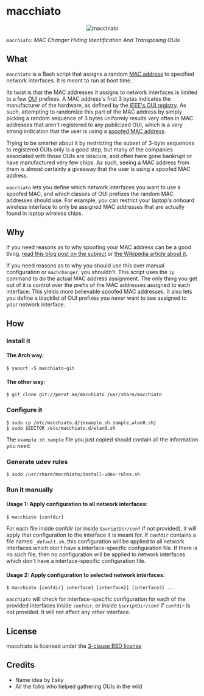 # macchiato

<p align="center"><img src="https://github.com/EtiennePerot/macchiato/blob/master/icon.png?raw=true" alt="macchiato"/></p>

*`macchiato`: MAC Changer Hiding Identification And Transposing OUIs*

## What

`macchiato` is a Bash script that assigns a random [MAC address] to specified network interfaces. It is meant to run at boot time.

Its twist is that the MAC addresses it assigns to network interfaces is limited to a few [OUI] prefixes. A MAC address's first 3 bytes indicates the manufacturer of the hardware, as defined by the [IEEE's OUI registry]. As such, attempting to randomize this part of the MAC address by simply picking a random sequence of 3 bytes uniformly results very often in MAC addresses that aren't registered to any publicized OUI, which is a very strong indication that the user is using a [spoofed MAC address][MAC spoofing].

Trying to be smarter about it by restricting the subset of 3-byte sequences to registered OUIs only is a good step, but many of the companies associated with those OUIs are obscure, and often have gone bankrupt or have manufactured very few chips. As such, seeing a MAC address from them is almost certainly a giveaway that the user is using a spoofed MAC address.

`macchiato` lets you define which network interfaces you want to use a spoofed MAC, and which classes of OUI prefixes the random MAC addresses should use. For example, you can restrict your laptop's onboard wireless interface to only be assigned MAC addresses that are actually found in laptop wireless chips.

## Why

If you need reasons as to why spoofing your MAC address can be a good thing, [read this blog post on the subject][MAC spoofing: What, why, how, and something about coffee] or [the Wikipedia article about it][MAC spoofing].

If you need reasons as to why you should use this over manual configuration or `machchanger`, you shouldn't. This script uses the `ip` command to do the actual MAC address assignment. The only thing you get out of it is control over the prefix of the MAC addresses assigned to each interface. This yields more believable spoofed MAC addresses. It also lets you define a blacklist of OUI prefixes you never want to see assigned to your network interface.

## How

### Install it

#### The Arch way:

	$ yaourt -S macchiato-git

#### The other way:

	$ git clone git://perot.me/macchiato /usr/share/macchiato

### Configure it

	$ sudo cp /etc/macchiato.d/{example.sh.sample,wlan0.sh}
	$ sudo $EDITOR /etc/macchiato.d/wlan0.sh

The `example.sh.sample` file you just copied should contain all the information you need.

### Generate udev rules

	$ sudo /usr/share/macchiato/install-udev-rules.sh

### Run it manually

#### Usage 1: Apply configuration to all network interfaces:

	$ macchiato [confdir]

For each file inside confdir (or inside `$scriptDir/conf` if not provided), it will apply that configuration to the interface it is meant for. If `confdir` contains a file named `_default.sh`, this configuration will be applied to all network interfaces which don't have a interface-specific configuration file. If there is no such file, then no configuration will be applied to network interfaces which don't have a interface-specific configuration file.

#### Usage 2: Apply configuration to selected network interfaces:

	$ macchiato [confdir] interface1 [interface2] [interface3] ...

`macchiato` will check for interface-specific configuration for each of the provided interfaces inside `confdir`, or inside `$scriptDir/conf` if `confdir` is not provided. It will not affect any other interface.

## License

macchiato is licensed under the [3-clause BSD license]

## Credits

* Name idea by Esky
* All the folks who helped gathering OUIs in the wild

[MAC address]: https://en.wikipedia.org/wiki/MAC_address
[OUI]: https://en.wikipedia.org/wiki/Organizationally_Unique_Identifier
[IEEE's OUI registry]: https://standards.ieee.org/develop/regauth/oui/
[MAC spoofing]: https://en.wikipedia.org/wiki/MAC_spoofing
[MAC spoofing: What, why, how, and something about coffee]: https://perot.me/mac-spoofing-what-why-how-and-something-about-coffee
[3-clause BSD license]: http://opensource.org/licenses/BSD-3-Clause
[iproute2]: http://www.linuxfoundation.org/collaborate/workgroups/networking/iproute2
